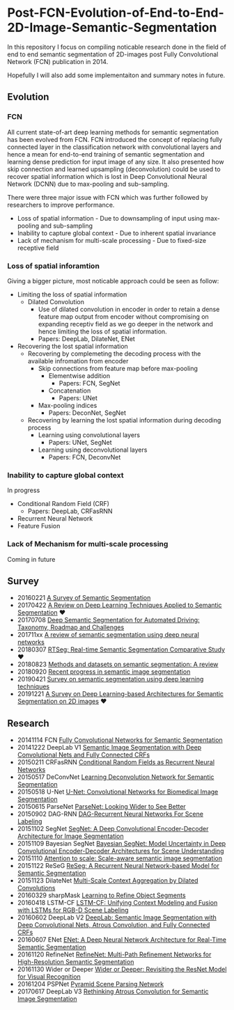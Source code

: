 # Post-FCN-Evolution-of-End-to-End-2D-Image-Semantic-Segmentation
In this repository I focus on compiling noticable research done in the field of end to end semantic segmentation of 2D-images post Fully Convolutional Network (FCN) publication in 2014. 

Hopefully I will also add some implementaiton and summary notes in future.

## Evolution
### FCN
All current state-of-art deep learning methods for semantic segmentation has been evolved from FCN. FCN introduced the concept of replacing fully connected layer in the classification network with convolutional layers and hence a mean for end-to-end training of semantic segmentation and learning dense prediction for input image of any size. It also presented how skip connection and learned upsampling (deconvolution) could be used to recover spatial information which is lost in Deep Convolutional Neural Network (DCNN) due to max-pooling and sub-sampling. 

There were three major issue with FCN which was further followed by researchers to improve performance.
* Loss of spatial information - Due to downsampling of input using max-pooling and sub-sampling
* Inability to capture global context - Due to inherent spatial invariance
* Lack of mechanism for multi-scale processing - Due to fixed-size receptive field 

### Loss of spatial inforamtion
Giving a bigger picture, most noticable approach could be seen as follow:
* Limiting the loss of spatial information
  * Dilated Convolution
    * Use of dilated convolution in encoder in order to retain a dense feature map output from encoder without compromising on expanding receptiv field as we go deeper in the network and hence limiting the loss of spatial information.
    * Papers: DeepLab, DilateNet, ENet
* Recovering the lost spatial information
  * Recovering by complemeting the decoding process with the available infromation from encoder
    * Skip connections from feature map before max-pooling
      * Elementwise addition
        * Papers: FCN, SegNet
      * Concatenation
        * Papers: UNet
    * Max-pooling indices
      * Papers: DeconNet, SegNet
  * Recovering by learning the lost spatial information during decoding process
    * Learning using convolutional layers
      * Papers: UNet, SegNet
    * Learning using deconvolutional layers
      * Papers: FCN, DeconvNet
    
### Inability to capture global context
In progress
* Conditional Random Field (CRF)
  * Papers: DeepLab, CRFasRNN
* Recurrent Neural Network
* Feature Fusion

### Lack of Mechanism for multi-scale processing
Coming in future

## Survey
* 20160221 [A Survey of Semantic Segmentation](https://arxiv.org/abs/1602.06541)
* 20170422 [A Review on Deep Learning Techniques Applied to Semantic Segmentation](https://arxiv.org/abs/1704.06857) :heart:
* 20170708 [Deep Semantic Segmentation for Automated Driving: Taxonomy, Roadmap and Challenges](https://arxiv.org/abs/1707.02432)
* 201711xx [A review of semantic segmentation using deep neural networks](https://www.researchgate.net/publication/321283063_A_review_of_semantic_segmentation_using_deep_neural_networks)
* 20180307 [RTSeg: Real-time Semantic Segmentation Comparative Study](https://arxiv.org/abs/1803.02758) :heart:
* 20180823 [Methods and datasets on semantic segmentation: A review](https://www.sciencedirect.com/science/article/abs/pii/S0925231218304077)
* 20180920 [Recent progress in semantic image segmentation](https://arxiv.org/abs/1809.10198)
* 20190421 [Survey on semantic segmentation using deep learning techniques](https://www.sciencedirect.com/science/article/abs/pii/S092523121930181X)
* 20191221 [A Survey on Deep Learning-based Architectures for Semantic Segmentation on 2D images](https://arxiv.org/abs/1912.10230) :heart:


## Research 
* 20141114 FCN [Fully Convolutional Networks for Semantic Segmentation](https://arxiv.org/abs/1411.4038)
* 20141222 DeepLab V1 [Semantic Image Segmentation with Deep Convolutional Nets and Fully Connected CRFs](https://arxiv.org/abs/1412.7062)
* 20150211 CRFasRNN [Conditional Random Fields as Recurrent Neural Networks](https://arxiv.org/abs/1502.03240)
* 20150517 DeConvNet [Learning Deconvolution Network for Semantic Segmentation](https://arxiv.org/abs/1505.04366)
* 20150518 U-Net [U-Net: Convolutional Networks for Biomedical Image Segmentation](https://arxiv.org/abs/1505.04597)
* 20150615 ParseNet [ParseNet: Looking Wider to See Better](https://arxiv.org/abs/1506.04579)
* 20150902 DAG-RNN [DAG-Recurrent Neural Networks For Scene Labeling](https://arxiv.org/abs/1509.00552)
* 20151102 SegNet [SegNet: A Deep Convolutional Encoder-Decoder Architecture for Image Segmentation](https://arxiv.org/abs/1511.00561)
* 20151109 Bayesian SegNet [Bayesian SegNet: Model Uncertainty in Deep Convolutional Encoder-Decoder Architectures for Scene Understanding](https://arxiv.org/abs/1511.02680)
* 20151110 [Attention to scale: Scale-aware semantic image segmentation](https://arxiv.org/abs/1511.03339)
* 20151122 ReSeG [ReSeg: A Recurrent Neural Network-based Model for Semantic Segmentation](https://arxiv.org/abs/1511.07053)
* 20151123 DilateNet [Multi-Scale Context Aggregation by Dilated Convolutions](https://arxiv.org/abs/1511.07122)
* 20160329 sharpMask [Learning to Refine Object Segments](https://arxiv.org/abs/1603.08695)
* 20160418 LSTM-CF [LSTM-CF: Unifying Context Modeling and Fusion with LSTMs for RGB-D Scene Labeling](https://arxiv.org/abs/1604.05000)
* 20160602 DeepLab V2 [DeepLab: Semantic Image Segmentation with Deep Convolutional Nets, Atrous Convolution, and Fully Connected CRFs](https://arxiv.org/abs/1606.00915)
* 20160607 ENet [ENet: A Deep Neural Network Architecture for Real-Time Semantic Segmentation](https://arxiv.org/abs/1606.02147)
* 20161120 RefineNet [RefineNet: Multi-Path Refinement Networks for High-Resolution Semantic Segmentation](https://arxiv.org/abs/1611.06612)
* 20161130 Wider or Deeper [Wider or Deeper: Revisiting the ResNet Model for Visual Recognition](https://arxiv.org/abs/1611.10080)
* 20161204 PSPNet [Pyramid Scene Parsing Network](https://arxiv.org/abs/1612.01105)
* 20170617 DeepLab V3 [Rethinking Atrous Convolution for Semantic Image Segmentation](https://arxiv.org/abs/1706.05587)


